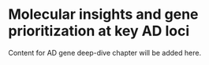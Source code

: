 # Molecular insights and gene prioritization at key AD loci

Content for AD gene deep-dive chapter will be added here.
